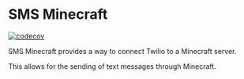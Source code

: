 # SMS Minecraft
[![codecov](https://codecov.io/gh/maldahleh/sms-minecraft/branch/main/graph/badge.svg?token=8CTZDARXXG)](https://codecov.io/gh/maldahleh/sms-minecraft)

SMS Minecraft provides a way to connect Twilio to a Minecraft server.

This allows for the sending of text messages through Minecraft.
